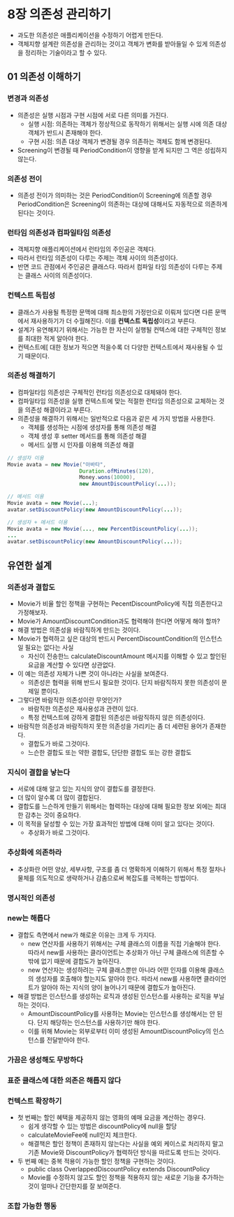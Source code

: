 # 8장 의존성 관리하기

* 과도한 의존성은 애플리케이션을 수정하기 어렵게 만든다.
* 객체지향 설계란 의존성을 관리하는 것이고 객체가 변화를 받아들일 수 있게 의존성을 정리하는 기술이라고 할 수 있다.



## 01 의존성 이해하기

### 변경과 의존성

* 의존성은 실행 시점과 구현 시점에 서로 다른 의미를 가진다.
    * 실행 시점: 의존하는 객체가 정상적으로 동작하기 위해서는 실행 시에 의존 대상 객체가 반드시 존재해야 한다.
    * 구현 시점: 의존 대상 객체가 변경될 경우 의존하는 객체도 함께 변경된다.
* Screening이 변경될 때 PeriodCondition이 영향을 받게 되지만 그 역은 성립하지 않는다.



### 의존성 전이

* 의존성 전이가 의미하는 것은 PeriodCondition이 Screening에 의존할 경우 PeriodCondition은 Screening이 의존하는 대상에 대해서도 자동적으로 의존하게 된다는 것이다.



### 런타임 의존성과 컴파일타임 의존성

* 객체지향 애플리케이션에서 런타임의 주인공은 객체다.
* 따라서 런타임 의존성이 다루는 주제는 객체 사이의 의존성이다.
* 반면 코드 관점에서 주인공은 클래스다. 따라서 컴파일 타임 의존성이 다루는 주제는 클래스 사이의 의존성이다.



### 컨텍스트 독립성

* 클래스가 사용될 특정한 문맥에 대해 최소한의 가정만으로 이뤄져 있다면 다른 문맥에서 재사용하기가 더 수월해진다. 이를 **컨텍스트 독립성**이라고 부른다.
* 설계가 유연해지기 위해서는 가능한 한 자신이 실행될 컨텍스에 대한 구체적인 정보를 최대한 적게 알아야 한다.
* 컨텍스트에[ 대한 정보가 적으면 적을수록 더 다양한 컨텍스트에서 재사용될 수 있기 때문이다.



### 의존성 해결하기

* 컴파일타임 의존성은 구체적인 런타임 의존성으로 대체돼야 한다.
* 컴파일타임 의존성을 실행 컨텍스트에 맞는 적절한 런타임 의존성으로 교체하는 것을 의존성 해결이라고 부른다. 
* 의존성을 해결하기 위해서는 일반적으로 다음과 같은 세 가지 방법을 사용한다.
    * 객체를 생성하는 시점에 생성자를 통해 의존성 해결
    * 객체 생성 후 setter 메서드를 통해 의존성 해결
    * 메서드 실행 시 인자를 이용해 의존성 해결

```java
// 생성자 이용
Movie avata = new Movie("아바타",
                       Duration.ofMinutes(120),
                       Money.wons(10000),
                       new AmountDiscountPolicy(...));

// 메서드 이용
Movie avata = new Movie(...);
avatar.setDiscountPolicy(new AmountDiscountPolicy(...));

// 생성자 + 메서드 이용
Movie avata = new Movie(..., new PercentDiscountPolicy(...));
...
avatar.setDiscountPolicy(new AmountDiscountPolicy(...));
```



## 유연한 설계

### 의존성과 결합도

* Movie가 비율 할인 정책을 구현하는 PecentDiscountPolicy에 직접 의존한다고 가정해보자.
* Movie가 AmountDiscountCondition과도 협력해야 한다면 어떻게 해야 할까?
* 해결 방법은 의존성을 바람직하게 만드는 것이다.
* Movie가 협력하고 싶은 대상의 반드시 PercentDiscountCondition의 인스턴스일 필요는 없다는 사실
    * 자신이 전송한느 calculateDiscountAmount 메시지를 이해할 수 있고 할인된 요금을 계산할 수 있다면 상관없다.
* 이 예는 의존성 자체가 나쁜 것이 아니라는 사실을 보여준다.
    * 의존성은 협력을 위해 반드시 필요한 것이다. 단지 바람직하지 못한 의존성이 문제일 뿐이다.
* 그렇다면 바람직한 의존성이란 무엇인가?
    * 바람직한 의존성은 재사용성과 관련이 있다.
    * 특정 컨텍스트에 강하게 결합된 의존성은 바람직하지 않은 의존성이다.
* 바람직한 의존성과 바람직하지 못한 의존성을 가리키는 좀 더 세련된 용어가 존재한다.
    * 결합도가 바로 그것이다.
    * 느슨한 결합도 또는 약한 결합도, 단단한 결합도 또는 강한 결합도



### 지식이 결합을 낳는다

* 서로에 대해 알고 있는 지식의 양이 결합도를 결정한다.
* 더 많이 알수록 더 많이 결합된다.
* 결합도를 느슨하게 만들기 위해서는 협력하는 대상에 대해 필요한 정보 외에는 최대한 감추는 것이 중요하다.
* 이 목적을 달성할 수 있는 가장 효과적인 방법에 대해 이미 알고 있다는 것이다.
    * 추상화가 바로 그것이다.



### 추상화에 의존하라

* 추상화란 어떤 양상, 세부사항, 구조를 좀 더 명확하게 이해하기 위해서 특정 절차나 물체를 의도적으로 생략하거나 감춤으로써 복잡도를 극복하는 방법이다.



### 명시적인 의존성





### new는 해롭다

* 결합도 측면에서 new가 해로운 이유는 크게 두 가지다.
    * new 연산자를 사용하기 위해서는 구체 클래스의 이름을 직접 기술해야 한다. 따라서 new를 사용하는 클라이언트는 추상화가 아닌 구체 클래스에 의존할 수밖에 없기 때문에 결합도가 높아진다.
    * new 연산자는 생성하려는 구체 클래스뿐만 아니라 어떤 인자를 이용해 클래스의 생성자를 호출해야 할는지도 알아야 한다. 따라서 new를 사용하면 클라이언트가 알아야 하는 지식의 양이 늘어나기 때문에 결합도가 높아진다.
* 해결 방법은 인스턴스를 생성하는 로직과 생성된 인스턴스를 사용하는 로직을 부닐하는 것이다.
    * AmountDiscountPolicy를 사용하는 Movie는 인스턴스를 생성해서는 안 된다. 단지 해당하는 인스턴스를 사용하기만 해야 한다.
    * 이를 위해 Movie는 외부로부터 이미 생성된 AmountDiscountPolicy의 인스턴스를 전달받아야 한다.



### 가끔은 생성해도 무방하다





### 표준 클래스에 대한 의존은 해롭지 않다





### 컨텍스트 확장하기

* 첫 번째는 할인 혜택을 제공하지 않는 영화의 예매 요금을 계산하는 경우다.
    * 쉽게 생각할 수 있는 방법은 discountPolicy에 null을 할당
    * calculateMovieFee에 null인지 체크한다.
    * 해결책은 할인 정책이 존재하지 않는다는 사실을 예외 케이스로 처리하지 말고 기존 Movie와 DiscountPolicy가 협력하던 방식을 따르도록 만드는 것이다.
* 두 번째 예는 중복 적용이 가능한 할인 정책을 구현하는 것이다.
    * public class OverlappedDiscountPolicy extends DiscountPolicy
    * Movie를 수정하지 않고도 할인 정책을 적용하지 않는 새로운 기능을 추가하는 것이 얼마나 간단한지를 잘 보여준다.



### 조합 가능한 행동

